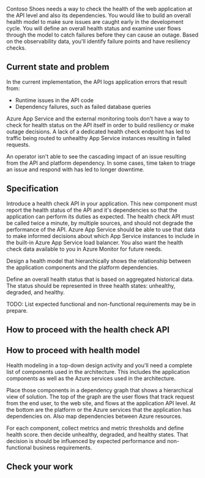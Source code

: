 Contoso Shoes needs a way to check the health of the web application at the API level and also its dependencies. You would like to build an overall health model to make sure issues are caught early in the development cycle. You will define an overall health status and examine user flows through the model to catch failures before they can cause an outage. Based on the observability data, you'll identify failure points and have resiliency checks.

## Current state and problem

In the current implementation, the API logs application errors that result from:

- Runtime issues in the API code
- Dependency failures, such as failed database queries

Azure App Service and the external monitoring tools don't have a way to check for health status on the API itself in order to build resiliency or make outage decisions. A lack of a dedicated health check endpoint has led to traffic being routed to unhealthy App Service instances resulting in failed requests.

An operator isn't able to see the cascading impact of an issue resulting from the API and platform dependency. In some cases, time taken to triage an issue and respond with has led to longer downtime. 

## Specification

Introduce a health check API in your application. This new component must report the health status of the API and it's dependencies so that the application can perform its duties as expected. The health check API must be  called twice a minute, by multiple sources, and should not degrade the performance of the API.
Azure App Service should be able to use that data to make informed decisions about which App Service instances to include in the built-in Azure App Service load balancer. You also want the health check data available to you in Azure Monitor for future needs.

Design a health model that hierarchically shows the relationship between the application components and the platform dependencies. 

Define an overall health status that is based on aggregated historical data. The status should be represented in three health states: unhealthy, degraded, and healthy.

TODO: List expected functional and non-functional requirements may be in prepare.

## How to proceed with the health check API

## How to proceed with health model

Health modeling in a top-down design activity and you'll need a complete list of components used in the architecture. This includes the application components as well as the Azure services used in the architecture.

Place those components in a dependency graph that shows a hierarchical view of solution. The top of the graph are the user flows that track request from the end user, to the web site, and flows at the application API level. At the bottom are the platform or the Azure services that the application has dependencies on. Also map dependencies between Azure resources.

For each component, collect metrics and metric thresholds and define health score. then decide unhealthy, degraded, and healthy states. That decision is should be influenced by expected performance and non-functional business requirements.


## Check your work
